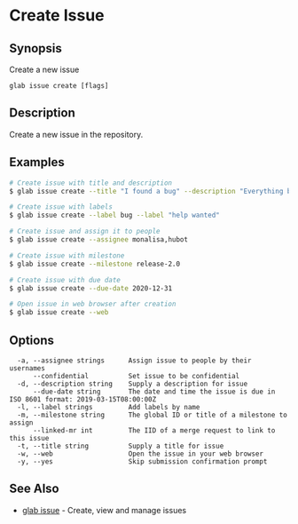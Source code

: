 # Create Issue

## Synopsis

Create a new issue

```
glab issue create [flags]
```

## Description

Create a new issue in the repository.

## Examples

```bash
# Create issue with title and description
$ glab issue create --title "I found a bug" --description "Everything broke"

# Create issue with labels
$ glab issue create --label bug --label "help wanted"

# Create issue and assign it to people
$ glab issue create --assignee monalisa,hubot

# Create issue with milestone
$ glab issue create --milestone release-2.0

# Create issue with due date
$ glab issue create --due-date 2020-12-31

# Open issue in web browser after creation
$ glab issue create --web
```

## Options

```
  -a, --assignee strings      Assign issue to people by their usernames
      --confidential          Set issue to be confidential
  -d, --description string    Supply a description for issue
      --due-date string       The date and time the issue is due in ISO 8601 format: 2019-03-15T08:00:00Z
  -l, --label strings         Add labels by name
  -m, --milestone string      The global ID or title of a milestone to assign
      --linked-mr int         The IID of a merge request to link to this issue
  -t, --title string          Supply a title for issue
  -w, --web                   Open the issue in your web browser
  -y, --yes                   Skip submission confirmation prompt
```

## See Also

* [glab issue](issue.md) - Create, view and manage issues 
